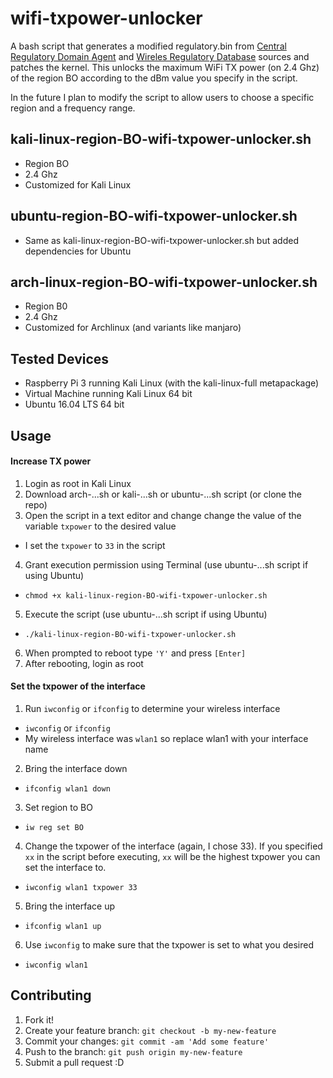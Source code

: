 # wifi-txpower-unlocker

A bash script that generates a modified regulatory.bin from [Central Regulatory Domain Agent](https://wireless.wiki.kernel.org/en/developers/regulatory/crda) and [Wireles Regulatory Database](https://wireless.wiki.kernel.org/en/developers/regulatory/wireless-regdb) sources and patches the kernel. This unlocks the maximum WiFi TX power (on 2.4 Ghz) of the region BO according to the dBm value you specify in the script. 

In the future I plan to modify the script to allow users to choose a specific region and a frequency range.

## kali-linux-region-BO-wifi-txpower-unlocker.sh
* Region BO
* 2.4 Ghz
* Customized for Kali Linux

## ubuntu-region-BO-wifi-txpower-unlocker.sh
* Same as kali-linux-region-BO-wifi-txpower-unlocker.sh but added dependencies for Ubuntu

## arch-linux-region-BO-wifi-txpower-unlocker.sh
* Region B0
* 2.4 Ghz
* Customized for Archlinux (and variants like manjaro)

## Tested Devices
* Raspberry Pi 3 running Kali Linux (with the kali-linux-full metapackage)
* Virtual Machine running Kali Linux 64 bit
* Ubuntu 16.04 LTS 64 bit

## Usage
#### Increase TX power
1. Login as root in Kali Linux
2. Download arch-...sh or kali-...sh or ubuntu-...sh script (or clone the repo)
3. Open the script in a text editor and change change the value of the variable ```txpower``` to the desired value
* I set the ```txpower``` to ```33``` in the script
4. Grant execution permission using Terminal (use ubuntu-...sh script if using Ubuntu)
* ```chmod +x kali-linux-region-BO-wifi-txpower-unlocker.sh```
5. Execute the script (use ubuntu-...sh script if using Ubuntu)
* ```./kali-linux-region-BO-wifi-txpower-unlocker.sh```
6. When prompted to reboot type ```'Y'``` and press ```[Enter]```
7. After rebooting, login as root
#### Set the txpower of the interface
1. Run ```iwconfig``` or ```ifconfig``` to determine your wireless interface
* ```iwconfig``` or ```ifconfig```
* My wireless interface was ```wlan1``` so replace wlan1 with your interface name
2. Bring the interface down
* ```ifconfig wlan1 down```
3. Set region to BO
* ```iw reg set BO```
4. Change the txpower of the interface (again, I chose 33). If you specified ```xx``` in the script before executing, ```xx``` will be the highest txpower you can set the interface to. 
* ```iwconfig wlan1 txpower 33```
5. Bring the interface up
* ```ifconfig wlan1 up```
6. Use ```iwconfig``` to make sure that the txpower is set to what you desired
* ```iwconfig wlan1```

## Contributing
1. Fork it!
2. Create your feature branch: `git checkout -b my-new-feature`
3. Commit your changes: `git commit -am 'Add some feature'`
4. Push to the branch: `git push origin my-new-feature`
5. Submit a pull request :D


